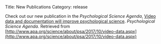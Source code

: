 Title: New Publications
Category: release

Check out our new publication in the *Psychological Science Agenda*, [Video data and documentation will improve psychological science](http://www.apa.org/science/about/psa/2017/10/video-data.aspx). *Psychological Science Agenda*. Retrieved from [http://www.apa.org/science/about/psa/2017/10/video-data.aspx](http://www.apa.org/science/about/psa/2017/10/video-data.aspx)
